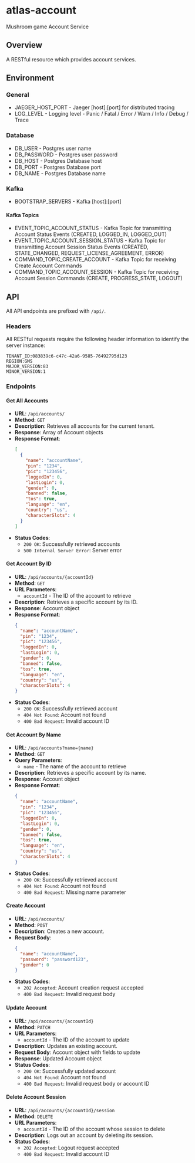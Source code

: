 # atlas-account

Mushroom game Account Service

## Overview

A RESTful resource which provides account services.

## Environment

### General
- JAEGER_HOST_PORT - Jaeger [host]:[port] for distributed tracing
- LOG_LEVEL - Logging level - Panic / Fatal / Error / Warn / Info / Debug / Trace

### Database
- DB_USER - Postgres user name
- DB_PASSWORD - Postgres user password
- DB_HOST - Postgres Database host
- DB_PORT - Postgres Database port
- DB_NAME - Postgres Database name

### Kafka
- BOOTSTRAP_SERVERS - Kafka [host]:[port]

#### Kafka Topics
- EVENT_TOPIC_ACCOUNT_STATUS - Kafka Topic for transmitting Account Status Events (CREATED, LOGGED_IN, LOGGED_OUT)
- EVENT_TOPIC_ACCOUNT_SESSION_STATUS - Kafka Topic for transmitting Account Session Status Events (CREATED, STATE_CHANGED, REQUEST_LICENSE_AGREEMENT, ERROR)
- COMMAND_TOPIC_CREATE_ACCOUNT - Kafka Topic for receiving Create Account Commands
- COMMAND_TOPIC_ACCOUNT_SESSION - Kafka Topic for receiving Account Session Commands (CREATE, PROGRESS_STATE, LOGOUT)

## API

All API endpoints are prefixed with `/api/`.

### Headers

All RESTful requests require the following header information to identify the server instance:

```
TENANT_ID:083839c6-c47c-42a6-9585-76492795d123
REGION:GMS
MAJOR_VERSION:83
MINOR_VERSION:1
```

### Endpoints

#### Get All Accounts

- **URL**: `/api/accounts/`
- **Method**: `GET`
- **Description**: Retrieves all accounts for the current tenant.
- **Response**: Array of Account objects
- **Response Format**:
  ```json
  [
    {
      "name": "accountName",
      "pin": "1234",
      "pic": "123456",
      "loggedIn": 0,
      "lastLogin": 0,
      "gender": 0,
      "banned": false,
      "tos": true,
      "language": "en",
      "country": "us",
      "characterSlots": 4
    }
  ]
  ```
- **Status Codes**:
  - `200 OK`: Successfully retrieved accounts
  - `500 Internal Server Error`: Server error

#### Get Account By ID

- **URL**: `/api/accounts/{accountId}`
- **Method**: `GET`
- **URL Parameters**: 
  - `accountId` - The ID of the account to retrieve
- **Description**: Retrieves a specific account by its ID.
- **Response**: Account object
- **Response Format**:
  ```json
  {
    "name": "accountName",
    "pin": "1234",
    "pic": "123456",
    "loggedIn": 0,
    "lastLogin": 0,
    "gender": 0,
    "banned": false,
    "tos": true,
    "language": "en",
    "country": "us",
    "characterSlots": 4
  }
  ```
- **Status Codes**:
  - `200 OK`: Successfully retrieved account
  - `404 Not Found`: Account not found
  - `400 Bad Request`: Invalid account ID

#### Get Account By Name

- **URL**: `/api/accounts?name={name}`
- **Method**: `GET`
- **Query Parameters**: 
  - `name` - The name of the account to retrieve
- **Description**: Retrieves a specific account by its name.
- **Response**: Account object
- **Response Format**:
  ```json
  {
    "name": "accountName",
    "pin": "1234",
    "pic": "123456",
    "loggedIn": 0,
    "lastLogin": 0,
    "gender": 0,
    "banned": false,
    "tos": true,
    "language": "en",
    "country": "us",
    "characterSlots": 4
  }
  ```
- **Status Codes**:
  - `200 OK`: Successfully retrieved account
  - `404 Not Found`: Account not found
  - `400 Bad Request`: Missing name parameter

#### Create Account

- **URL**: `/api/accounts/`
- **Method**: `POST`
- **Description**: Creates a new account.
- **Request Body**:
  ```json
  {
    "name": "accountName",
    "password": "password123",
    "gender": 0
  }
  ```
- **Status Codes**:
  - `202 Accepted`: Account creation request accepted
  - `400 Bad Request`: Invalid request body

#### Update Account

- **URL**: `/api/accounts/{accountId}`
- **Method**: `PATCH`
- **URL Parameters**: 
  - `accountId` - The ID of the account to update
- **Description**: Updates an existing account.
- **Request Body**: Account object with fields to update
- **Response**: Updated Account object
- **Status Codes**:
  - `200 OK`: Successfully updated account
  - `404 Not Found`: Account not found
  - `400 Bad Request`: Invalid request body or account ID

#### Delete Account Session

- **URL**: `/api/accounts/{accountId}/session`
- **Method**: `DELETE`
- **URL Parameters**: 
  - `accountId` - The ID of the account whose session to delete
- **Description**: Logs out an account by deleting its session.
- **Status Codes**:
  - `202 Accepted`: Logout request accepted
  - `400 Bad Request`: Invalid account ID
